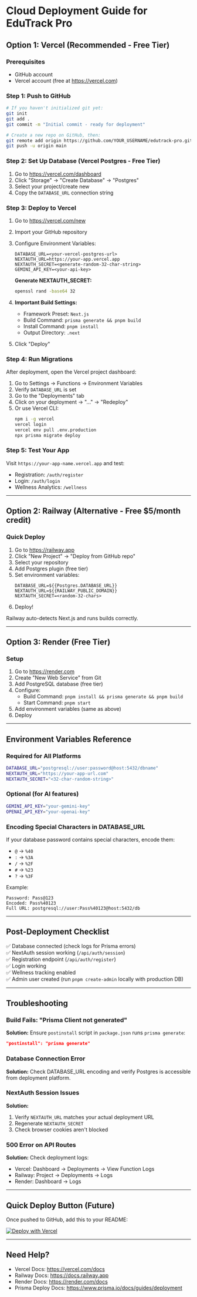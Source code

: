 # Cloud Deployment Guide for EduTrack Pro

## Option 1: Vercel (Recommended - Free Tier)

### Prerequisites
- GitHub account
- Vercel account (free at https://vercel.com)

### Step 1: Push to GitHub
```bash
# If you haven't initialized git yet:
git init
git add .
git commit -m "Initial commit - ready for deployment"

# Create a new repo on GitHub, then:
git remote add origin https://github.com/YOUR_USERNAME/edutrack-pro.git
git push -u origin main
```

### Step 2: Set Up Database (Vercel Postgres - Free Tier)
1. Go to https://vercel.com/dashboard
2. Click "Storage" → "Create Database" → "Postgres"
3. Select your project/create new
4. Copy the `DATABASE_URL` connection string

### Step 3: Deploy to Vercel
1. Go to https://vercel.com/new
2. Import your GitHub repository
3. Configure Environment Variables:
   ```
   DATABASE_URL=<your-vercel-postgres-url>
   NEXTAUTH_URL=https://your-app.vercel.app
   NEXTAUTH_SECRET=<generate-random-32-char-string>
   GEMINI_API_KEY=<your-api-key>
   ```
   
   **Generate NEXTAUTH_SECRET:**
   ```bash
   openssl rand -base64 32
   ```

4. **Important Build Settings:**
   - Framework Preset: `Next.js`
   - Build Command: `prisma generate && pnpm build`
   - Install Command: `pnpm install`
   - Output Directory: `.next`

5. Click "Deploy"

### Step 4: Run Migrations
After deployment, open the Vercel project dashboard:
1. Go to Settings → Functions → Environment Variables
2. Verify `DATABASE_URL` is set
3. Go to the "Deployments" tab
4. Click on your deployment → "..." → "Redeploy"
5. Or use Vercel CLI:
   ```bash
   npm i -g vercel
   vercel login
   vercel env pull .env.production
   npx prisma migrate deploy
   ```

### Step 5: Test Your App
Visit `https://your-app-name.vercel.app` and test:
- Registration: `/auth/register`
- Login: `/auth/login`
- Wellness Analytics: `/wellness`

---

## Option 2: Railway (Alternative - Free $5/month credit)

### Quick Deploy
1. Go to https://railway.app
2. Click "New Project" → "Deploy from GitHub repo"
3. Select your repository
4. Add Postgres plugin (free tier)
5. Set environment variables:
   ```
   DATABASE_URL=${{Postgres.DATABASE_URL}}
   NEXTAUTH_URL=${{RAILWAY_PUBLIC_DOMAIN}}
   NEXTAUTH_SECRET=<random-32-chars>
   ```
6. Deploy!

Railway auto-detects Next.js and runs builds correctly.

---

## Option 3: Render (Free Tier)

### Setup
1. Go to https://render.com
2. Create "New Web Service" from Git
3. Add PostgreSQL database (free tier)
4. Configure:
   - Build Command: `pnpm install && prisma generate && pnpm build`
   - Start Command: `pnpm start`
5. Add environment variables (same as above)
6. Deploy

---

## Environment Variables Reference

### Required for All Platforms
```bash
DATABASE_URL="postgresql://user:password@host:5432/dbname"
NEXTAUTH_URL="https://your-app-url.com"
NEXTAUTH_SECRET="<32-char-random-string>"
```

### Optional (for AI features)
```bash
GEMINI_API_KEY="your-gemini-key"
OPENAI_API_KEY="your-openai-key"
```

### Encoding Special Characters in DATABASE_URL
If your database password contains special characters, encode them:
- `@` → `%40`
- `:` → `%3A`
- `/` → `%2F`
- `#` → `%23`
- `?` → `%3F`

Example:
```
Password: Pass@123
Encoded: Pass%40123
Full URL: postgresql://user:Pass%40123@host:5432/db
```

---

## Post-Deployment Checklist

✅ Database connected (check logs for Prisma errors)  
✅ NextAuth session working (`/api/auth/session`)  
✅ Registration endpoint (`/api/auth/register`)  
✅ Login working  
✅ Wellness tracking enabled  
✅ Admin user created (run `pnpm create-admin` locally with production DB)

---

## Troubleshooting

### Build Fails: "Prisma Client not generated"
**Solution:** Ensure `postinstall` script in `package.json` runs `prisma generate`:
```json
"postinstall": "prisma generate"
```

### Database Connection Error
**Solution:** Check DATABASE_URL encoding and verify Postgres is accessible from deployment platform.

### NextAuth Session Issues
**Solution:** 
1. Verify `NEXTAUTH_URL` matches your actual deployment URL
2. Regenerate `NEXTAUTH_SECRET`
3. Check browser cookies aren't blocked

### 500 Error on API Routes
**Solution:** Check deployment logs:
- Vercel: Dashboard → Deployments → View Function Logs
- Railway: Project → Deployments → Logs
- Render: Dashboard → Logs

---

## Quick Deploy Button (Future)

Once pushed to GitHub, add this to your README:

[![Deploy with Vercel](https://vercel.com/button)](https://vercel.com/new/clone?repository-url=https://github.com/YOUR_USERNAME/edutrack-pro)

---

## Need Help?

- Vercel Docs: https://vercel.com/docs
- Railway Docs: https://docs.railway.app
- Render Docs: https://render.com/docs
- Prisma Deploy Docs: https://www.prisma.io/docs/guides/deployment
